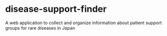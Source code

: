 # disease-support-finder
A web application to collect and organize information about patient support groups for rare diseases in Japan

